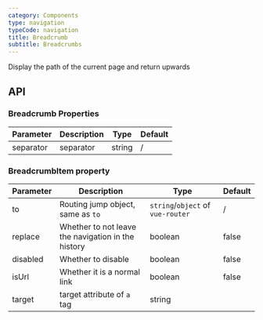 ```yaml
---
category: Components
type: navigation
typeCode: navigation
title: Breadcrumb
subtitle: Breadcrumbs
---
```


Display the path of the current page and return upwards

## API

### Breadcrumb Properties

| Parameter | Description | Type | Default |
|----------|----------|-----------------------------------------------------------------------------------|---------|
| separator | separator | string | / |

### BreadcrumbItem property

| Parameter | Description | Type | Default |
|----------|------------------------------|-------------------|-------|
| to | Routing jump object, same as `to` | `string`/`object` of `vue-router` | / |
| replace | Whether to not leave the navigation in the history | boolean | false |
| disabled | Whether to disable | boolean | false |
| isUrl | Whether it is a normal link | boolean | false |
| target | target attribute of `a` tag | string | |
